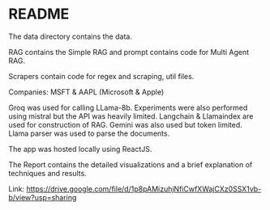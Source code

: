 # README

The data directory contains the data.

RAG contains the Simple RAG and prompt contains code for Multi Agent RAG.

Scrapers contain code for regex and scraping, util files.

Companies: MSFT & AAPL (Microsoft & Apple)

Groq was used for calling LLama-8b. Experiments were also performed using mistral but the API was heavily limited. Langchain & Llamaindex are used for construction of RAG. Gemini was also used but token limited. Llama parser was used to parse the documents.

The app was hosted locally using ReactJS.

The Report contains the detailed visualizations and a brief explanation of techniques and results.

Link: https://drive.google.com/file/d/1p8pAMizuhjNfiCwfXWajCXz0SSX1vb-b/view?usp=sharing
